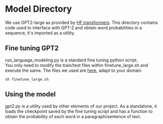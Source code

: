 # Model Directory

We use GPT2-large as provided by [HF transformers](https://github.com/huggingface/transformers). This directory contains code used to interface with GPT-2 and obtain word probabilities in a sequence, it's imported as a utility. 

## Fine tuning GPT2

run\_language\_modeling.py is a standard fine tuning python script. <br/>
You only need to modify the train/test files within finetune\_large.sh and execute the same. The files we used are [here](https://drive.google.com/drive/folders/1XrlzvJqmvcK0IpYK-VwIN5tk2y6iIILi?usp=sharing), adapt to your domain

```
sh finetune_large.sh
```

## Using the model

gpt2.py is a utility used by other elements of our project. As a standalone, it loads the checkpoint saved by the fine tuning script and has a function to obtain the probability of each word in a paragraph/sentence of text. <br/>
